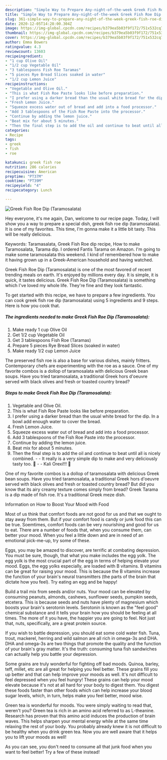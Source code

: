 ```yaml
---
description: "Simple Way to Prepare Any-night-of-the-week Greek Fish Roe Dip (Taramosalata)"
title: "Simple Way to Prepare Any-night-of-the-week Greek Fish Roe Dip (Taramosalata)"
slug: 361-simple-way-to-prepare-any-night-of-the-week-greek-fish-roe-dip-taramosalata
date: 2020-12-05T14:28:00.304Z
image: https://img-global.cpcdn.com/recipes/b379ea5b03f9f172/751x532cq70/greek-fish-roe-dip-taramosalata-recipe-main-photo.jpg
thumbnail: https://img-global.cpcdn.com/recipes/b379ea5b03f9f172/751x532cq70/greek-fish-roe-dip-taramosalata-recipe-main-photo.jpg
cover: https://img-global.cpcdn.com/recipes/b379ea5b03f9f172/751x532cq70/greek-fish-roe-dip-taramosalata-recipe-main-photo.jpg
author: Emma Bowers
ratingvalue: 4.3
reviewcount: 13603
recipeingredient:
- "1 cup Olive Oil"
- "1/2 cup Vegetable Oil"
- "3 tablespoons Fish Roe Taramas"
- "5 pieces Rye Bread Slices soaked in water"
- "1/2 cup Lemon Juice"
recipeinstructions:
- "Vegetable and Olive Oil."
- "This is what Fish Roe Paste looks like before preparation."
- "I prefer using a darker bread than the usual white bread for the dip. In a bowl add enough water to cover the bread."
- "Fresh Lemon Juice."
- "Squeeze excess water out of bread and add into a food processor."
- "Add 3 tablespoons of the Fish Roe Paste into the processor."
- "Continue by adding the lemon juice."
- "Beat mix for about 5 minutes."
- "Then the final step is to add the oil and continue to beat until all is nicely combined.  It really is a very simple dip to make and very deliciously tasty too. 🙂  Kali Orexi!!! 🙂"
categories:
- Recipe
tags:
- greek
- fish
- roe

katakunci: greek fish roe 
nutrition: 286 calories
recipecuisine: American
preptime: "PT37M"
cooktime: "PT39M"
recipeyield: "4"
recipecategory: Lunch

---
```



![Greek Fish Roe Dip (Taramosalata)](https://img-global.cpcdn.com/recipes/b379ea5b03f9f172/751x532cq70/greek-fish-roe-dip-taramosalata-recipe-main-photo.jpg)

Hey everyone, it's me again, Dan, welcome to our recipe page. Today, I will show you a way to prepare a special dish, greek fish roe dip (taramosalata). It is one of my favorites. This time, I'm gonna make it a little bit tasty. This will be really delicious.

Keywords: Taramasalata, Greek Fish Roe dip recipe, How to make Taramosalata, Tarama dip. I ordered Fantis Tarama on Amazon. I&#39;m going to make some taramosalata this weekend. I kind of remembered how to make it having grown up in a Greek-American household and having watched.

Greek Fish Roe Dip (Taramosalata) is one of the most favored of recent trending meals on earth. It's enjoyed by millions every day. It is simple, it is quick, it tastes delicious. Greek Fish Roe Dip (Taramosalata) is something which I've loved my whole life. They're fine and they look fantastic.


To get started with this recipe, we have to prepare a few ingredients. You can cook greek fish roe dip (taramosalata) using 5 ingredients and 9 steps. Here is how you cook that.

<!--inarticleads1-->

##### The ingredients needed to make Greek Fish Roe Dip (Taramosalata):

1. Make ready 1 cup Olive Oil
1. Get 1/2 cup Vegetable Oil
1. Get 3 tablespoons Fish Roe (Taramas)
1. Prepare 5 pieces Rye Bread Slices (soaked in water)
1. Make ready 1/2 cup Lemon Juice


The preserved fish roe is also a base for various dishes, mainly fritters. Contemporary chefs are experimenting with the roe as a sauce. One of my favorite combos is a dollop of taramosalata with delicious Greek bean soups. Have you tried taramosalata, a traditional Greek hors d&#39;oeuvre served with black olives and fresh or toasted country bread? 

<!--inarticleads2-->

##### Steps to make Greek Fish Roe Dip (Taramosalata):

1. Vegetable and Olive Oil.
1. This is what Fish Roe Paste looks like before preparation.
1. I prefer using a darker bread than the usual white bread for the dip. In a bowl add enough water to cover the bread.
1. Fresh Lemon Juice.
1. Squeeze excess water out of bread and add into a food processor.
1. Add 3 tablespoons of the Fish Roe Paste into the processor.
1. Continue by adding the lemon juice.
1. Beat mix for about 5 minutes.
1. Then the final step is to add the oil and continue to beat until all is nicely combined. -  - It really is a very simple dip to make and very deliciously tasty too. 🙂 -  - Kali Orexi!!! 🙂


One of my favorite combos is a dollop of taramosalata with delicious Greek bean soups. Have you tried taramosalata, a traditional Greek hors d&#39;oeuvre served with black olives and fresh or toasted country bread? But did you know that its airy creamy texture comes simply from bread? Greek Tarama is a dip made of fish roe. It&#39;s a traditional Greek meze dish. 

Information on How to Boost Your Mood with Food


Most of us think that comfort foods are not good for us and that we ought to stay away from them. But if your comfort food is candy or junk food this can be true. Soemtimes, comfort foods can be very nourishing and good for us to eat. There are a number of foods that, when you consume them, can better your mood. When you feel a little down and are in need of an emotional pick-me-up, try some of these.

Eggs, you may be amazed to discover, are terrific at combating depression. You must be sure, though, that what you make includes the egg yolk. The egg yolk is the most crucial part of the egg in terms of helping elevate your mood. Eggs, the egg yolks especially, are loaded with B vitamins. B vitamins can be great for raising your mood. This is because the B vitamins increase the function of your brain's neural transmitters (the parts of the brain that dictate how you feel). Try eating an egg and be happy!

Build a trail mix from seeds and/or nuts. Your mood can be elevated by consuming peanuts, almonds, cashews, sunflower seeds, pumpkin seeds, etcetera. This is because seeds and nuts have plenty of magnesium which boosts your brain's serotonin levels. Serotonin is known as the "feel good" chemical substance and it tells your brain how you should be feeling at all times. The more of it you have, the happier you are going to feel. Not just that, nuts, specifically, are a great protein source.

If you wish to battle depression, you should eat some cold water fish. Tuna, trout, mackerel, herring and wild salmon are all rich in omega-3s and DHA. DHA and omega-3s are two things that promote the quality and the function of your brain's gray matter. It's the truth: consuming tuna fish sandwiches can actually help you battle your depression. 

Some grains are truly wonderful for fighting off bad moods. Quinoa, barley, teff, millet, etc are all great for helping you feel better. These grains fill you up better and that can help improve your moods as well. It's not difficult to feel depressed when you feel hungry! These grains can help your mood elevate because it's not at all hard for your body to digest them. You digest these foods faster than other foods which can help increase your blood sugar levels, which, in turn, helps make you feel better, mood wise.

Green tea is wonderful for moods. You were simply waiting to read that, weren't you? Green tea is rich in an amino acid referred to as L-theanine. Research has proven that this amino acid induces the production of brain waves. This helps sharpen your mental energy while at the same time relaxing the rest of your body. You probably already knew it is not difficult to be healthy when you drink green tea. Now you are well aware that it helps you to lift your moods as well!

As you can see, you don't need to consume all that junk food when you want to feel better! Try a few of these instead!

